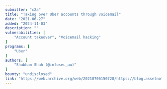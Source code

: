 ```yaml
---
submitter: "c2a"
title: "Taking over Uber accounts through voicemail"
date: "2021-06-27"
added: "2024-11-03"
description: ""
vulnerabilities: [
    "Account takeover", "Voicemail hacking"
]
programs: [
    "Uber"
]
authors: [
    "Shubham Shah (@infosec_au)"
]
bounty: "undisclosed"
link: "https://web.archive.org/web/20210706150728/https://blog.assetnote.io/2021/06/27/uber-account-takeover-voicemail/"
---
```




